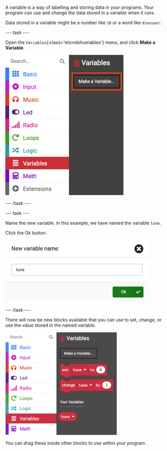 A variable is a way of labelling and storing data in your programs. Your program can use and change the data stored in a variable when it runs.

Data stored in a variable might be a number like `10` or a word like `dinosaur`.

\--- task ---

Open the `Variables`{:class='microbitvariables'} menu, and click **Make a Variable**.

![The Variables menu, with the 'Make a Variable' button highlighted.](images/variable-menu.png)

\--- /task ---

\--- task ---

Name the new variable. In this example, we have named the variable `tune`.

Click the Ok button.

<img src="images/variable-tune.png" alt="The 'New variable name' window, with the name 'tune' written in the box." width="450"/>

\--- /task ---

There will now be new blocks available that you can use to set, change, or use the value stored in the named variable.

<img src="images/variableblocks-tune.png" alt="The Variables menu with new blocks to set, change, and use the value of the tune variable." width="350"/>

You can drag these inside other blocks to use within your program.

